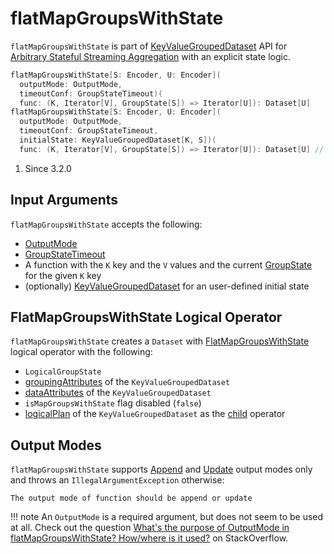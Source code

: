 # flatMapGroupsWithState

`flatMapGroupsWithState` is part of [KeyValueGroupedDataset](../KeyValueGroupedDataset.md) API for [Arbitrary Stateful Streaming Aggregation](../arbitrary-stateful-streaming-aggregation/index.md) with an explicit state logic.

```scala
flatMapGroupsWithState[S: Encoder, U: Encoder](
  outputMode: OutputMode,
  timeoutConf: GroupStateTimeout)(
  func: (K, Iterator[V], GroupState[S]) => Iterator[U]): Dataset[U]
flatMapGroupsWithState[S: Encoder, U: Encoder](
  outputMode: OutputMode,
  timeoutConf: GroupStateTimeout,
  initialState: KeyValueGroupedDataset[K, S])(
  func: (K, Iterator[V], GroupState[S]) => Iterator[U]): Dataset[U] // (1)!
```

1. Since 3.2.0

## Input Arguments

`flatMapGroupsWithState` accepts the following:

* [OutputMode](../OutputMode.md)
* [GroupStateTimeout](../GroupStateTimeout.md)
* A function with the `K` key and the `V` values and the current [GroupState](../GroupState.md) for the given `K` key
* (optionally) [KeyValueGroupedDataset](../KeyValueGroupedDataset.md) for an user-defined initial state

## FlatMapGroupsWithState Logical Operator

`flatMapGroupsWithState` creates a `Dataset` with [FlatMapGroupsWithState](../logical-operators/FlatMapGroupsWithState.md) logical operator with the following:

* `LogicalGroupState`
* [groupingAttributes](../KeyValueGroupedDataset.md#groupingAttributes) of the `KeyValueGroupedDataset`
* [dataAttributes](../KeyValueGroupedDataset.md#dataAttributes) of the `KeyValueGroupedDataset`
* `isMapGroupsWithState` flag disabled (`false`)
* [logicalPlan](../KeyValueGroupedDataset.md#logicalPlan) of the `KeyValueGroupedDataset` as the [child](../logical-operators/FlatMapGroupsWithState.md#child) operator

## Output Modes

`flatMapGroupsWithState` supports [Append](../OutputMode.md#Append) and [Update](../OutputMode.md#Update) output modes only and throws an `IllegalArgumentException` otherwise:

```text
The output mode of function should be append or update
```

!!! note
    An `OutputMode` is a required argument, but does not seem to be used at all. Check out the question [What's the purpose of OutputMode in flatMapGroupsWithState? How/where is it used?](https://stackoverflow.com/q/56921772/1305344) on StackOverflow.
